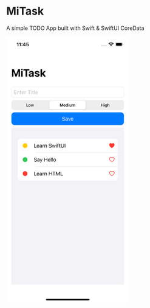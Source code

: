 #  MiTask

A simple TODO App built with Swift & SwiftUI CoreData

<img src="./1.png" height=700 alt="screenshot"/>
